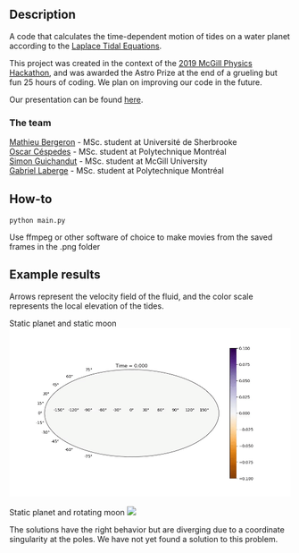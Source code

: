 ## Description

A code that calculates the time-dependent motion of tides on a water planet according to the [Laplace Tidal Equations](https://farside.ph.utexas.edu/teaching/336L/Fluid/node170.html).

This project was created in the context of the [2019 McGill Physics Hackathon](https://mcgill-physics-hackathon-2019.devpost.com/), and was awarded the Astro Prize at the end of a grueling but fun 25 hours of coding.  We plan on improving our code in the future.

Our presentation can be found [here](https://docs.google.com/presentation/d/1e4v-OOaLhNhDVOC3KVcAQqDPKq7CV9Q904R-i-lJ_3E/edit?usp=sharing).

### The team
[Mathieu Bergeron](https://github.com/fasttachyon) - MSc. student at Université de Sherbrooke    
[Oscar Céspedes](https://github.com/oscar-CV) - MSc. student at Polytechnique Montréal            
[Simon Guichandut](https://github.com/simonguichandut) - MSc. student at McGill University            
[Gabriel Laberge](https://github.com/gablabc) - MSc. student at Polytechnique Montréal       

## How-to

    python main.py

Use ffmpeg or other software of choice to make movies from the saved frames in the .png folder

## Example results  
Arrows represent the velocity field of the fluid, and the color scale represents the local elevation of the tides.

Static planet and static moon
![](staticmoon.gif)

Static planet and rotating moon
![](rotatingmoon.gif)

The solutions have the right behavior but are diverging due to a coordinate singularity at the poles.  We have not yet found a solution to this problem.
